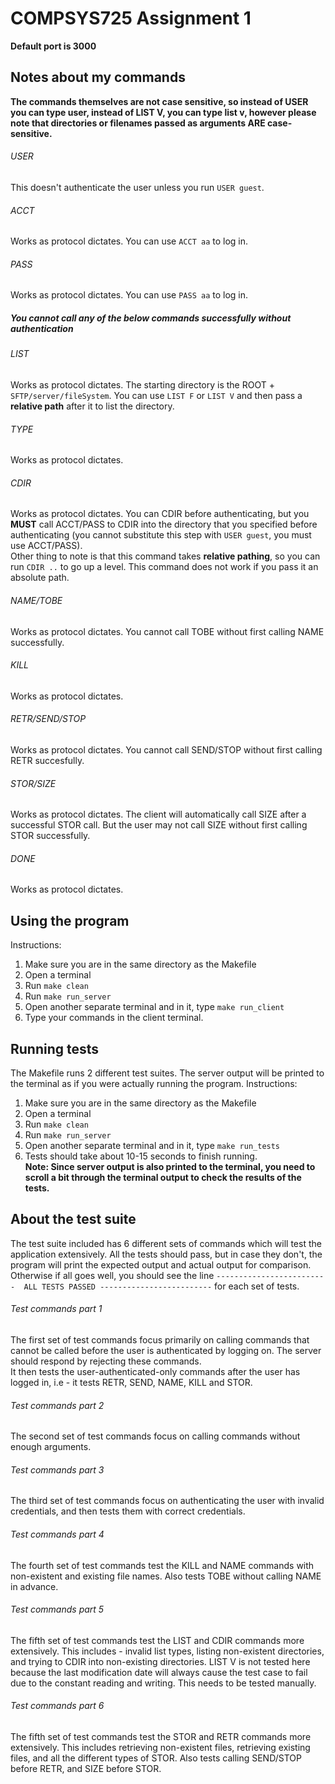 # COMPSYS725 Assignment 1

**Default port is 3000**

## Notes about my commands
**The commands themselves are not case sensitive, so instead of USER you can type user, instead of LIST V, you can type list v, however please note that directories or filenames passed as arguments ARE case-sensitive.**    

###### USER
This doesn't authenticate the user unless you run ```USER guest```.

###### ACCT
Works as protocol dictates. You can use ```ACCT aa``` to log in.

###### PASS
Works as protocol dictates. You can use ```PASS aa``` to log in.

##### You cannot call any of the below commands successfully without authentication

###### LIST
Works as protocol dictates. The starting directory is the ROOT + ```SFTP/server/fileSystem```. You can use ```LIST F``` or ```LIST V``` and then pass a **relative path** after it to list the directory.

###### TYPE
Works as protocol dictates.

###### CDIR
Works as protocol dictates. You can CDIR before authenticating, but you **MUST** call ACCT/PASS to CDIR into the directory that you specified before authenticating (you cannot substitute this step with ```USER guest```, you must use ACCT/PASS).    
Other thing to note is that this command takes **relative pathing**, so you can run ```CDIR ..``` to go up a level. This command does not work if you pass it an absolute path.

###### NAME/TOBE
Works as protocol dictates. You cannot call TOBE without first calling NAME successfully.

###### KILL
Works as protocol dictates.

###### RETR/SEND/STOP
Works as protocol dictates. You cannot call SEND/STOP without first calling RETR succesfully.

###### STOR/SIZE
Works as protocol dictates. The client will automatically call SIZE after a successful STOR call. But the user may not call SIZE without first calling  STOR successfully.

###### DONE
Works as protocol dictates.

## Using the program    
Instructions:
1. Make sure you are in the same directory as the Makefile
2. Open a terminal
2. Run ```make clean```
3. Run ```make run_server```
4. Open another separate terminal and in it, type ```make run_client```
5. Type your commands in the client terminal.

## Running tests
The Makefile runs 2 different test suites. The server output will be printed to the terminal as if you were actually running the program.
Instructions:
1. Make sure you are in the same directory as the Makefile
2. Open a terminal
3. Run ```make clean```
4. Run ```make run_server```
5. Open another separate terminal and in it, type ```make run_tests```
6. Tests should take about 10-15 seconds to finish running.    
**Note: Since server output is also printed to the terminal, you need to scroll a bit through the terminal output to check the results of the tests.**

## About the test suite
The test suite included has 6 different sets of commands which will test the application extensively. All the tests should pass, but in case they don't, the program will print the expected output and actual output for comparison. Otherwise if all goes well, you should see the line ```-------------------------  ALL TESTS PASSED -------------------------``` for each set of tests.

###### Test commands part 1
The first set of test commands focus primarily on calling commands that cannot be called before the user is authenticated by logging on. The server should respond by rejecting these commands.    
It then tests the user-authenticated-only commands after the user has logged in, i.e - it tests RETR, SEND, NAME, KILL and STOR.

###### Test commands part 2
The second set of test commands focus on calling commands without enough arguments.

###### Test commands part 3
The third set of test commands focus on authenticating the user with invalid credentials, and then tests them with correct credentials.

###### Test commands part 4
The fourth set of test commands test the KILL and NAME commands with non-existent and existing file names. Also tests TOBE without calling NAME in advance.

###### Test commands part 5
The fifth set of test commands test the LIST and CDIR commands more extensively. This includes - invalid list types, listing non-existent directories, and trying to CDIR into non-existing directories. LIST V is not tested here because the last modification date will always cause the test case to fail due to the constant reading and writing. This needs to be tested manually.

###### Test commands part 6
The fifth set of test commands test the STOR and RETR commands more extensively. This includes retrieving non-existent files, retrieving existing files, and all the different types of STOR. Also tests calling SEND/STOP before RETR, and SIZE before STOR.

